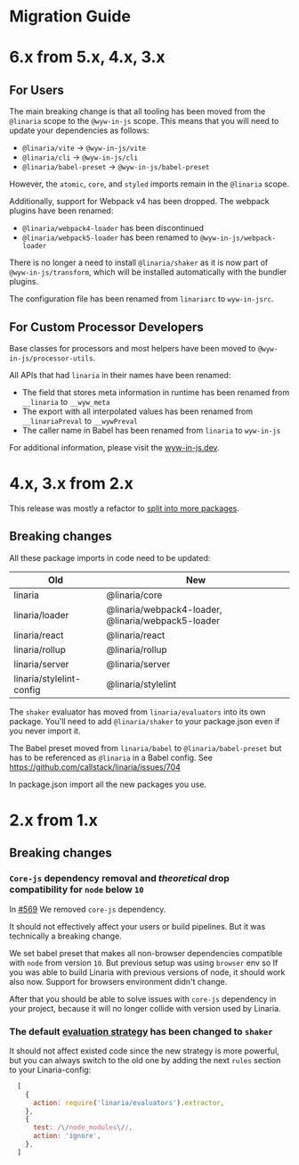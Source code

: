 # Migration Guide

# 6.x from 5.x, 4.x, 3.x

## For Users

The main breaking change is that all tooling has been moved from the `@linaria` scope to the `@wyw-in-js` scope. This means that you will need to update your dependencies as follows:

- `@linaria/vite` -> `@wyw-in-js/vite`
- `@linaria/cli` -> `@wyw-in-js/cli`
- `@linaria/babel-preset` -> `@wyw-in-js/babel-preset`

However, the `atomic`, `core`, and `styled` imports remain in the `@linaria` scope.

Additionally, support for Webpack v4 has been dropped. The webpack plugins have been renamed:

- `@linaria/webpack4-loader` has been discontinued
- `@linaria/webpack5-loader` has been renamed to `@wyw-in-js/webpack-loader`

There is no longer a need to install `@linaria/shaker` as it is now part of `@wyw-in-js/transform`, which will be installed automatically with the bundler plugins.

The configuration file has been renamed from `linariarc` to `wyw-in-jsrc`.

## For Custom Processor Developers

Base classes for processors and most helpers have been moved to `@wyw-in-js/processor-utils`.

All APIs that had `linaria` in their names have been renamed:

- The field that stores meta information in runtime has been renamed from `__linaria` to `__wyw_meta`
- The export with all interpolated values has been renamed from `__linariaPreval` to `__wywPreval`
- The caller name in Babel has been renamed from `linaria` to `wyw-in-js`

For additional information, please visit the [wyw-in-js.dev](https://wyw-in-js.dev).

# 4.x, 3.x from 2.x

This release was mostly a refactor to [split into more packages](https://github.com/callstack/linaria/pull/687/).

## Breaking changes

All these package imports in code need to be updated:

| Old | New
| --- | ---
|linaria | @linaria/core
|linaria/loader | @linaria/webpack4-loader, @linaria/webpack5-loader
|linaria/react | @linaria/react
|linaria/rollup | @linaria/rollup
|linaria/server | @linaria/server
|linaria/stylelint-config | @linaria/stylelint


The `shaker` evaluator has moved from `linaria/evaluators` into its own package. You'll need to add `@linaria/shaker` to your package.json even if you never import it.

The Babel preset moved from `linaria/babel` to `@linaria/babel-preset` but has to be referenced as `@linaria` in a Babel config. See https://github.com/callstack/linaria/issues/704


In package.json import all the new packages you use.

# 2.x from 1.x

## Breaking changes

### `Core-js` dependency removal and _theoretical_ drop compatibility for `node` below `10`

In [#569](https://github.com/callstack/linaria/pull/569) We removed `core-js` dependency.

It should not effectively affect your users or build pipelines. But it was technically a breaking change.

We set babel preset that makes all non-browser dependencies compatible with `node` from version `10`. But previous setup was using `browser` env so If you was able to build Linaria with previous versions of node, it should work also now. Support for browsers environment didn't change.

After that you should be able to solve issues with `core-js` dependency in your project, because it will no longer collide with version used by Linaria.

### The default [evaluation strategy](./HOW_IT_WORKS.md#evaluators) has been changed to `shaker` 

It should not affect existed code since the new strategy is more powerful, but you can always switch to the old one by adding the next `rules` section to your Linaria-config:
```js
  [
    {
      action: require('linaria/evaluators').extractor,
    },
    {
      test: /\/node_modules\//,
      action: 'ignore',
    },
  ]
``` 
